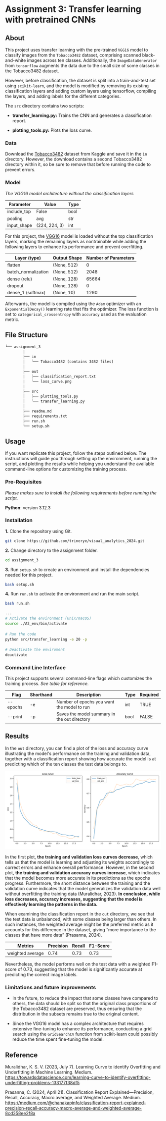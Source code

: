 # Assignment 3: Transfer learning with pretrained CNNs

## About

This project uses transfer learning with the pre-trained ``VGG16`` model to classify images from the ``Tobacco3482`` dataset, comprising scanned black-and-white images across ten classes. Additionally, the ``ImageDataGenerator`` from ``tensorflow`` augments the data due to the small size of some classes in the Tobacco3482 dataset.

However, before classification, the dataset is split into a train-and-test set using ``scikit-learn``, and the model is modified by removing its existing classification layers and adding custom layers using tensorflow, compiling the layers, and adding labels for the different categories. 

The ``src`` directory contains two scripts:

-  **transfer_learning.py:** Trains the CNN and generates a classification report.

- **plotting_tools.py:** Plots the loss curve.


### Data

Download the [Tobacco3482](https://www.kaggle.com/datasets/patrickaudriaz/tobacco3482jpg) dataset from Kaggle and save it in the ``in`` directory. However, the download contains a second Tobacco3482 directory within it, so be sure to remove that before running the code to prevent errors.

### Model


*The VGG16 model architecture without the classification layers*

| Parameter      | Value        | Type |
|----------------|--------------|------|
| include_top    | False        | bool |
| pooling        | avg          | str  |
| input_shape    | (224, 224, 3)| int  |        


For this project, the [VGG16](https://keras.io/api/applications/vgg/) model is loaded without the top classification layers, marking the remaining layers as nontrainable while adding the following layers to enhance its performance and prevent overfitting.

|Layer (type)       |Output Shape|Number of Parameters|
|-------------------|------------|--------------------|
|flatten            |(None, 512) |0                   |
|batch_normalization|(None, 512) |2048                |
|dense (relu)       |(None, 128) |65664               |
|dropout            |(None, 128) |0                   |
|dense_1 (softmax)  |(None, 10)  |1290                |

Afterwards, the model is compiled using the ``Adam`` optimizer with an ``ExponentialDecay()`` learning rate that fits the optimizer. The loss function is set to ``categorical_crossentropy`` with ``accuracy`` used as the evaluation metric.

##  File Structure

```
└── assignment_3
        |
        ├── in
        │   └── Tobacco3482 (contains 3482 files)
        │      
        ├── out
        |   ├── classification_report.txt
        |   └── loss_curve.png
        |
        ├── src
        │   ├── plotting_tools.py
        │   └── transfer_learning.py
        │     
        ├── readme.md
        ├── requirements.txt
        ├── run.sh
        └── setup.sh
```
## Usage

If you want replicate this project, follow the steps outlined below. The instructions will guide you through setting up the environment, running the script, and plotting the results while helping you understand the available command-line options for customizing the training process. 

### Pre-Requisites

*Please makes sure to install the following requirements before running the script.*

**Python**: version 3.12.3

### Installation

**1.** Clone the repository using Git.
```sh
git clone https://github.com/trinerye/visual_analytics_2024.git
```

**2.** Change directory to the assignment folder.
```sh
cd assignment_3
```

**3.** Run ``setup.sh`` to create an environment and install the dependencies needed for this project. 
```sh
bash setup.sh
```
**4.** Run ``run.sh`` to activate the environment and run the main script. 
```sh
bash run.sh
```
```sh
...
# Activate the environment (Unix/macOS)
source ./A3_env/bin/activate

# Run the code
python src/transfer_learning -e 20 -p

# Deactivate the enviroment
deactivate
```

### Command Line Interface  

This project supports several command-line flags which customizes the training process. *See table for reference.*

|Flag      |Shorthand|Description                                 |Type|Required|
|----------|---------|--------------------------------------------|----|--------|
| --epochs | -e      |Number of epochs you want the model to run  |int |TRUE    |
| --print  | -p      |Saves the model summary in the out directory|bool|FALSE   |

## Results 

In the ``out`` directory, you can find a plot of the loss and accuracy curve illustrating the model's performance on the training and validation data, together with a classification report showing how accurate the model is at predicting which of the ten classes the test data belongs to. 

![plot](out/loss_curve.png)

In the first plot, **the training and validation loss curves decrease**, which tells us that the model is learning and adjusting its weights accordingly to correct errors and enhance overall performance. However, in the second plot, **the training and validation accuracy curves increase**, which indicates that the model becomes more accurate in its predictions as the epochs progress. Furthermore, the short distance between the training and the validation curve indicates that the model generalizes the validation data well without overfitting the training data (Muralidhar, 2023). **In conclusion, while loss decreases, accuracy increases, suggesting that the model is effectively learning the patterns in the data.** 

When examining the classification report in the ``out`` directory, we see that the test data is unbalanced, with some classes being larger than others. In such instances, the weighted average might be the preferred metric as it accounts for this difference in the dataset, giving “more importance to the classes that have more data” (Prasanna, 2024).

|Metrics         |Precision   |Recall|F1-Score|
|----------------|------------|------|--------|
|weighted average|0.74        |0.73  |0.73    |

Nevertheless, the model performs well on the test data with a weighted F1-score of 0.73, suggesting that the model is significantly accurate at predicting the correct image labels.

### Limitations and future improvements 

- In the future, to reduce the impact that some classes have compared to others, the data should be split so that the original class proportions of the Tobacco3482 dataset are preserved, thus ensuring that the distribution in the subsets remains true to the original content.

- Since the VGG16 model has a complex architecture that requires extensive fine-tuning to enhance its performance, conducting a grid search using the ``GridSearchCV`` function from scikit-learn could possibly reduce the time spent fine-tuning the model.

## Reference

Muralidhar, K. S. V. (2023, July 7). Learning Curve to identify Overfitting and Underfitting in Machine Learning. Medium. https://towardsdatascience.com/learning-curve-to-identify-overfitting-underfitting-problems-133177f38df5

Prasanna, C. (2024, April 21). Classification Report Explained—Precision, Recall, Accuracy, Macro average, and Weighted Average. Medium. https://medium.com/@chanakapinfo/classification-report-explained-precision-recall-accuracy-macro-average-and-weighted-average-8cd358ee2f8a



